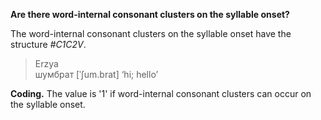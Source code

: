 **Are there word-internal consonant clusters on the syllable onset?**

The word-internal consonant clusters on the syllable onset have the structure _#C1C2V_.

>Erzya<br/>
>шумбрат [ˈʃum.brat] ‘hi; hello’

**Coding.** The value is '1' if word-internal consonant clusters can occur on the syllable onset.
